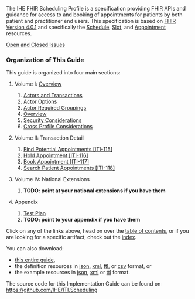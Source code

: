
The IHE FHIR Scheduling Profile is a specification providing FHIR APIs and guidance for access to and booking of appointments for patients by both patient and practitioner end users. This specification is based on [FHIR Version 4.0.1](http://hl7.org/fhir/R4/) and specifically the [Schedule](http://hl7.org/fhir/R4/schedule.html), [Slot](http://hl7.org/fhir/R4/slot.html), and [Appointment](http://hl7.org/fhir/R4/appointment.html) resources.

[Open and Closed Issues](issues.html)

### Organization of This Guide
This guide is organized into four main sections:

1. Volume I: [Overview](volume-1.html)
   1. [Actors and Transactions](volume-1.html#actors-and-transactions)
   1. [Actor Options](volume-1.html#actor-options)
   1. [Actor Required Groupings](volume-1.html#required-groupings)
   1. [Overview](volume-1.html#overview)
   1. [Security Considerations](volume-1.html#security-considerations)
   1. [Cross Profile Considerations](volume-1.html#other-grouping)

2. Volume II: Transaction Detail
   1. [Find Potential Appointments \[ITI-115\]](ITI-115.html)
   1. [Hold Appointment \[ITI-116\]](ITI-116.html)
   1. [Book Appointment \[ITI-117\]](ITI-117.html)
   1. [Search Patient Appointments \[ITI-118\]](ITI-118.html)

3. Volume IV: National Extensions
    1. **TODO: point at your national extensions if you have them**

4. Appendix
   1. [Test Plan](testplan.html)
	1. **TODO: point to your appendix if you have them**


Click on any of the links above, head on over the [table of contents](toc.html), or
if you are looking for a specific artifact, check out the [index](artifacts.html).

You can also download:

* [this entire guide](full-ig.zip),
* the definition resources in [json](definitions.json.zip), [xml](definitions.xml.zip), [ttl](definitions.ttl.zip), or [csv](csvs.zip) format, or
* the example resources in [json](examples.json.zip), [xml](examples.xml.zip) or [ttl](examples.ttl.zip) format.

The source code for this Implementation Guide can be found on https://github.com/IHE/ITI.Scheduling
